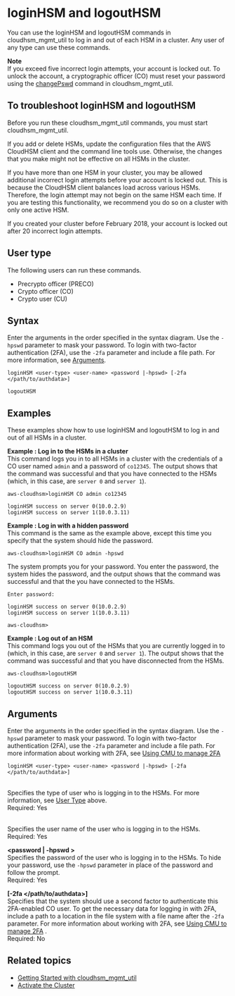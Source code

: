 # loginHSM and logoutHSM<a name="cloudhsm_mgmt_util-loginLogout"></a>

You can use the loginHSM and logoutHSM commands in cloudhsm\_mgmt\_util to log in and out of each HSM in a cluster\. Any user of any type can use these commands\.

**Note**  
If you exceed five incorrect login attempts, your account is locked out\. To unlock the account, a cryptographic officer \(CO\) must reset your password using the [changePswd](cloudhsm_mgmt_util-changePswd.md) command in cloudhsm\_mgmt\_util\.

## To troubleshoot loginHSM and logoutHSM<a name="troubleshoot-login-logout"></a>

Before you run these cloudhsm\_mgmt\_util commands, you must start cloudhsm\_mgmt\_util\.

If you add or delete HSMs, update the configuration files that the AWS CloudHSM client and the command line tools use\. Otherwise, the changes that you make might not be effective on all HSMs in the cluster\.

If you have more than one HSM in your cluster, you may be allowed additional incorrect login attempts before your account is locked out\. This is because the CloudHSM client balances load across various HSMs\. Therefore, the login attempt may not begin on the same HSM each time\. If you are testing this functionality, we recommend you do so on a cluster with only one active HSM\. 

If you created your cluster before February 2018, your account is locked out after 20 incorrect login attempts\. 

## User type<a name="chmu-loginLogout-userType"></a>

The following users can run these commands\.
+ Precrypto officer \(PRECO\)
+ Crypto officer \(CO\)
+ Crypto user \(CU\)

## Syntax<a name="chmu-loginLogout-syntax"></a>

Enter the arguments in the order specified in the syntax diagram\. Use the `-hpswd` parameter to mask your password\. To login with two\-factor authentication \(2FA\), use the `-2fa` parameter and include a file path\. For more information, see [Arguments](#loginLogout-params)\.

```
loginHSM <user-type> <user-name> <password |-hpswd> [-2fa </path/to/authdata>]
```

```
logoutHSM
```

## Examples<a name="chmu-loginLogout-example"></a>

These examples show how to use loginHSM and logoutHSM to log in and out of all HSMs in a cluster\.

**Example : Log in to the HSMs in a cluster**  
This command logs you in to all HSMs in a cluster with the credentials of a CO user named `admin` and a password of `co12345`\. The output shows that the command was successful and that you have connected to the HSMs \(which, in this case, are `server 0` and `server 1`\)\.  

```
aws-cloudhsm>loginHSM CO admin co12345

loginHSM success on server 0(10.0.2.9)
loginHSM success on server 1(10.0.3.11)
```

**Example : Log in with a hidden password**  
This command is the same as the example above, except this time you specify that the system should hide the password\.   

```
aws-cloudhsm>loginHSM CO admin -hpswd
```
The system prompts you for your password\. You enter the password, the system hides the password, and the output shows that the command was successful and that the you have connected to the HSMs\.  

```
Enter password:

loginHSM success on server 0(10.0.2.9)
loginHSM success on server 1(10.0.3.11)

aws-cloudhsm>
```

**Example : Log out of an HSM**  
This command logs you out of the HSMs that you are currently logged in to \(which, in this case, are `server 0` and `server 1`\)\. The output shows that the command was successful and that you have disconnected from the HSMs\.  

```
aws-cloudhsm>logoutHSM

logoutHSM success on server 0(10.0.2.9)
logoutHSM success on server 1(10.0.3.11)
```

## Arguments<a name="loginLogout-params"></a>

Enter the arguments in the order specified in the syntax diagram\. Use the `-hpswd` parameter to mask your password\. To login with two\-factor authentication \(2FA\), use the `-2fa` parameter and include a file path\. For more information about working with 2FA, see [Using CMU to manage 2FA](manage-2fa.md) 

```
loginHSM <user-type> <user-name> <password |-hpswd> [-2fa </path/to/authdata>]
```

**<user type>**  
Specifies the type of user who is logging in to the HSMs\. For more information, see [User Type](#chmu-loginLogout-userType) above\.  
Required: Yes

**<user name>**  
Specifies the user name of the user who is logging in to the HSMs\.  
Required: Yes

**<password \| \-hpswd >**  
Specifies the password of the user who is logging in to the HSMs\. To hide your password, use the `-hpswd` parameter in place of the password and follow the prompt\.   
Required: Yes

**\[\-2fa </path/to/authdata>\]**  
Specifies that the system should use a second factor to authenticate this 2FA\-enabled CO user\. To get the necessary data for logging in with 2FA, include a path to a location in the file system with a file name after the `-2fa` parameter\. For more information about working with 2FA, see [Using CMU to manage 2FA](manage-2fa.md) \.   
Required: No

## Related topics<a name="loginLogout-seeAlso"></a>
+ [Getting Started with cloudhsm\_mgmt\_util](cloudhsm_mgmt_util-getting-started.md)
+ [Activate the Cluster](activate-cluster.md)